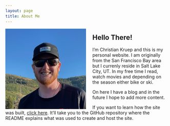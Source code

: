 ```yaml
---
layout: page
title: About Me
---
```


<img src="assets/headshot.png" alt="Heashot" width="50%" style="float:left; margin-right:20px"/>

## Hello There!

I’m Christian Kruep and this is my personal website. I am originally from the San Francisco Bay area but I currenly reside in Salt Lake City, UT. In my free time I read, watch movies and depending on the season either bike or ski.
<br>

On here I have a blog and in the future I hope to add more content. 

If you want to learn how the site was built, [click here](https://github.com/christiankruep/ck_website). It’ll take you to the GitHub repository where the README explains what was used to create and host the site.


